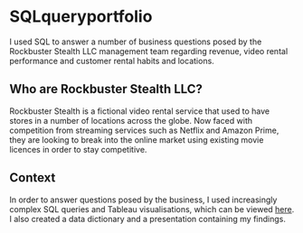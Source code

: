 # SQLqueryportfolio

I used SQL to answer a number of business questions posed by the Rockbuster Stealth LLC management team regarding revenue, video rental performance and customer rental habits and locations.

## Who are Rockbuster Stealth LLC?

Rockbuster Stealth is a fictional video rental service that used to have stores in a number of locations across the globe. Now faced with competition from streaming services such as Netflix and Amazon Prime, they are looking to break into the online market using existing movie licences in order to stay competitive.

## Context

In order to answer questions posed by the business, I used increasingly complex SQL queries and Tableau visualisations, which can be viewed [here](https://public.tableau.com/app/profile/lena.cole/vizzes). I also created a data dictionary and a presentation containing my findings.
